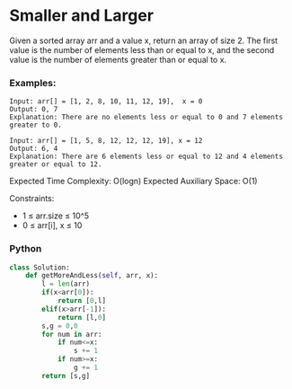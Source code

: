 # Smaller and Larger

Given a sorted array arr and a value x, return an array of size 2. The first value is the number of elements less than or equal to x, and the second value is the number of elements greater than or equal to x.

### Examples:
```
Input: arr[] = [1, 2, 8, 10, 11, 12, 19],  x = 0
Output: 0, 7
Explanation: There are no elements less or equal to 0 and 7 elements greater to 0.
```
```
Input: arr[] = [1, 5, 8, 12, 12, 12, 19], x = 12
Output: 6, 4
Explanation: There are 6 elements less or equal to 12 and 4 elements greater or equal to 12.
```

Expected Time Complexity: O(logn)
Expected Auxiliary Space: O(1)

Constraints:
 - 1 ≤ arr.size ≤ 10^5
 - 0 ≤ arr[i], x ≤ 10

### Python
```py
class Solution:
    def getMoreAndLess(self, arr, x):
        l = len(arr)
        if(x<arr[0]):
            return [0,l]
        elif(x>arr[-1]):
            return [l,0]
        s,g = 0,0
        for num in arr:
            if num<=x:
                s += 1
            if num>=x:
                g += 1
        return [s,g]
```
